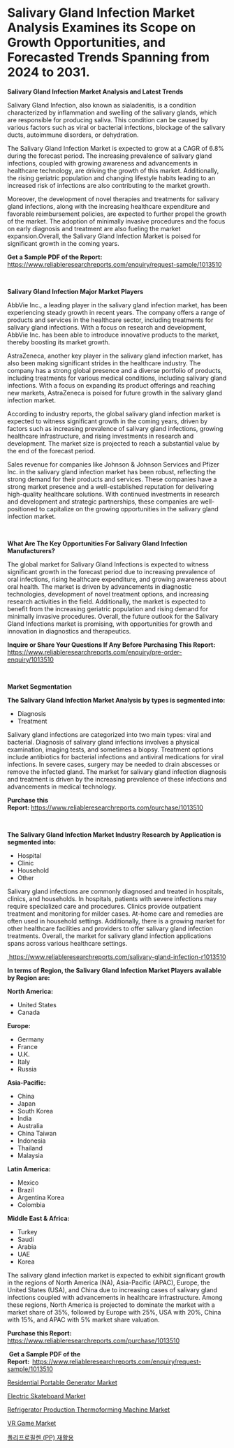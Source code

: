 <p><h1>Salivary Gland Infection Market Analysis Examines its Scope on Growth Opportunities, and Forecasted Trends Spanning from 2024 to 2031.</h1></p><p><strong>Salivary Gland Infection Market Analysis and Latest Trends</strong></p>
<p><p>Salivary Gland Infection, also known as sialadenitis, is a condition characterized by inflammation and swelling of the salivary glands, which are responsible for producing saliva. This condition can be caused by various factors such as viral or bacterial infections, blockage of the salivary ducts, autoimmune disorders, or dehydration.</p><p>The Salivary Gland Infection Market is expected to grow at a CAGR of 6.8% during the forecast period. The increasing prevalence of salivary gland infections, coupled with growing awareness and advancements in healthcare technology, are driving the growth of this market. Additionally, the rising geriatric population and changing lifestyle habits leading to an increased risk of infections are also contributing to the market growth.</p><p>Moreover, the development of novel therapies and treatments for salivary gland infections, along with the increasing healthcare expenditure and favorable reimbursement policies, are expected to further propel the growth of the market. The adoption of minimally invasive procedures and the focus on early diagnosis and treatment are also fueling the market expansion.Overall, the Salivary Gland Infection Market is poised for significant growth in the coming years.</p></p>
<p><strong>Get a Sample PDF of the Report:&nbsp;</strong> <a href="https://www.reliableresearchreports.com/enquiry/request-sample/1013510">https://www.reliableresearchreports.com/enquiry/request-sample/1013510</a></p>
<p>&nbsp;</p>
<p><strong>Salivary Gland Infection Major Market Players</strong></p>
<p><p>AbbVie Inc., a leading player in the salivary gland infection market, has been experiencing steady growth in recent years. The company offers a range of products and services in the healthcare sector, including treatments for salivary gland infections. With a focus on research and development, AbbVie Inc. has been able to introduce innovative products to the market, thereby boosting its market growth.</p><p>AstraZeneca, another key player in the salivary gland infection market, has also been making significant strides in the healthcare industry. The company has a strong global presence and a diverse portfolio of products, including treatments for various medical conditions, including salivary gland infections. With a focus on expanding its product offerings and reaching new markets, AstraZeneca is poised for future growth in the salivary gland infection market.</p><p>According to industry reports, the global salivary gland infection market is expected to witness significant growth in the coming years, driven by factors such as increasing prevalence of salivary gland infections, growing healthcare infrastructure, and rising investments in research and development. The market size is projected to reach a substantial value by the end of the forecast period.</p><p>Sales revenue for companies like Johnson & Johnson Services and Pfizer Inc. in the salivary gland infection market has been robust, reflecting the strong demand for their products and services. These companies have a strong market presence and a well-established reputation for delivering high-quality healthcare solutions. With continued investments in research and development and strategic partnerships, these companies are well-positioned to capitalize on the growing opportunities in the salivary gland infection market.</p></p>
<p>&nbsp;</p>
<p><strong>What Are The Key Opportunities For Salivary Gland Infection Manufacturers?</strong></p>
<p><p>The global market for Salivary Gland Infections is expected to witness significant growth in the forecast period due to increasing prevalence of oral infections, rising healthcare expenditure, and growing awareness about oral health. The market is driven by advancements in diagnostic technologies, development of novel treatment options, and increasing research activities in the field. Additionally, the market is expected to benefit from the increasing geriatric population and rising demand for minimally invasive procedures. Overall, the future outlook for the Salivary Gland Infections market is promising, with opportunities for growth and innovation in diagnostics and therapeutics.</p></p>
<p><strong>Inquire or Share Your Questions If Any Before Purchasing This Report:</strong> <a href="https://www.reliableresearchreports.com/enquiry/pre-order-enquiry/1013510">https://www.reliableresearchreports.com/enquiry/pre-order-enquiry/1013510</a></p>
<p>&nbsp;</p>
<p><strong>Market Segmentation</strong></p>
<p><strong>The Salivary Gland Infection Market Analysis by types is segmented into:</strong></p>
<p><ul><li>Diagnosis</li><li>Treatment</li></ul></p>
<p><p>Salivary gland infections are categorized into two main types: viral and bacterial. Diagnosis of salivary gland infections involves a physical examination, imaging tests, and sometimes a biopsy. Treatment options include antibiotics for bacterial infections and antiviral medications for viral infections. In severe cases, surgery may be needed to drain abscesses or remove the infected gland. The market for salivary gland infection diagnosis and treatment is driven by the increasing prevalence of these infections and advancements in medical technology.</p></p>
<p><strong>Purchase this Report:&nbsp;</strong><a href="https://www.reliableresearchreports.com/purchase/1013510">https://www.reliableresearchreports.com/purchase/1013510</a></p>
<p>&nbsp;</p>
<p><strong>The Salivary Gland Infection Market Industry Research by Application is segmented into:</strong></p>
<p><ul><li>Hospital</li><li>Clinic</li><li>Household</li><li>Other</li></ul></p>
<p><p>Salivary gland infections are commonly diagnosed and treated in hospitals, clinics, and households. In hospitals, patients with severe infections may require specialized care and procedures. Clinics provide outpatient treatment and monitoring for milder cases. At-home care and remedies are often used in household settings. Additionally, there is a growing market for other healthcare facilities and providers to offer salivary gland infection treatments. Overall, the market for salivary gland infection applications spans across various healthcare settings.</p></p>
<p><a href="https://www.reliableresearchreports.com/salivary-gland-infection-r1013510">&nbsp;https://www.reliableresearchreports.com/salivary-gland-infection-r1013510</a></p>
<p><strong>In terms of Region, the Salivary Gland Infection Market Players available by Region are:</strong></p>
<p>
    <p> <strong> North America: </strong>
        <ul>
            <li>United States</li>
            <li>Canada</li>
        </ul>
        </p> 
    <p> <strong> Europe: </strong>
        <ul>
            <li>Germany</li>
            <li>France</li>
            <li>U.K.</li>
            <li>Italy</li>
            <li>Russia</li>
        </ul>
        </p> 
    <p> <strong> Asia-Pacific: </strong>
        <ul>
            <li>China</li>
            <li>Japan</li>
            <li>South Korea</li>
            <li>India</li>
            <li>Australia</li>
            <li>China Taiwan</li>
            <li>Indonesia</li>
            <li>Thailand</li>
            <li>Malaysia</li>
        </ul>
        </p> 
    <p> <strong> Latin America: </strong>
        <ul>
            <li>Mexico</li>
            <li>Brazil</li>
            <li>Argentina Korea</li>
            <li>Colombia</li>
        </ul>
        </p> 
    <p> <strong> Middle East & Africa: </strong>
        <ul>
            <li>Turkey</li>
            <li>Saudi</li>
            <li>Arabia</li>
            <li>UAE</li>
            <li>Korea</li>
        </ul>
    </p>
    </p>
<p><p>The salivary gland infection market is expected to exhibit significant growth in the regions of North America (NA), Asia-Pacific (APAC), Europe, the United States (USA), and China due to increasing cases of salivary gland infections coupled with advancements in healthcare infrastructure. Among these regions, North America is projected to dominate the market with a market share of 35%, followed by Europe with 25%, USA with 20%, China with 15%, and APAC with 5% market share valuation.</p></p>
<p><strong>Purchase this Report: </strong><a href="https://www.reliableresearchreports.com/purchase/1013510">https://www.reliableresearchreports.com/purchase/1013510</a></p>
<p>&nbsp;<strong>Get a Sample PDF of the Report:&nbsp;&nbsp;</strong><a href="https://www.reliableresearchreports.com/enquiry/request-sample/1013510">https://www.reliableresearchreports.com/enquiry/request-sample/1013510</a></p>
<p><strong></strong></p>
<p><p><a href="https://medium.com/@max.hudson54565/analyzing-residential-portable-generator-market-dynamics-and-growth-drivers-and-forecasted-for-14a41f83ec74">Residential Portable Generator Market</a></p><p><a href="https://www.linkedin.com/pulse/electric-skateboard-market-trends-analysis-opportunities-ortac?trackingId=Zk%2Fwubh9Sc%2B%2BI90C4FRAXA%3D%3D">Electric Skateboard Market</a></p><p><a href="https://www.linkedin.com/pulse/refrigerator-production-thermoforming-machine-market-analysis-kqdkf?trackingId=v%2F8t%2BKq4T8ST3W94T01q%2BA%3D%3D">Refrigerator Production Thermoforming Machine Market</a></p><p><a href="https://github.com/YashRP12/Market-Research-Report-List-5/blob/main/vr-game-market.md">VR Game Market</a></p><p><a href="https://github.com/muchswr/Market-Research-Report-List-2/blob/main/241377680387.md">폴리프로필렌 (PP) 재활용</a></p></p>